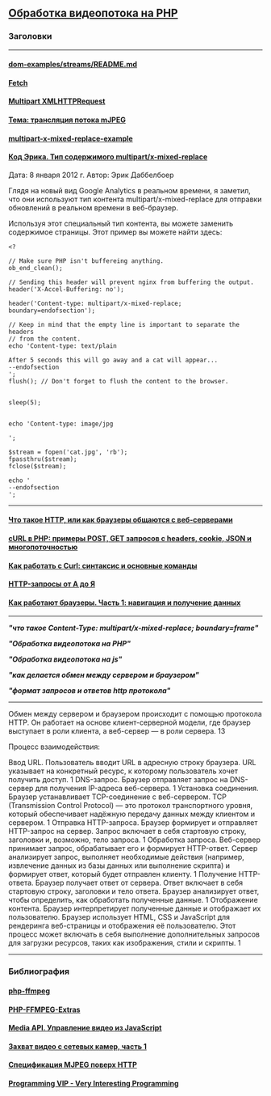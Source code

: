 ## [Обработка видеопотока на PHP](#)

### Заголовки

---

#### [dom-examples/streams/README.md](https://github.com/mdn/dom-examples/blob/main/streams/README.md)

#### [Fetch](https://learn.javascript.ru/fetch)

#### [Multipart XMLHTTPRequest](https://javascript.ru/ajax/comet/multipart-xmlhttprequest)

#### [Тема: трансляция потока mJPEG](https://forum.php-myadmin.ru/viewtopic.php?id=2041)

#### [multipart-x-mixed-replace-example](https://github.com/yscoder/multipart-x-mixed-replace-example)

#### [Код Эрика. Тип содержимого multipart/x-mixed-replace](https://blog.dubbelboer.com/2012/01/08/x-mixed-replace.html)

Дата: 8 января 2012 г. Автор: Эрик Даббелбоер

Глядя на новый вид Google Analytics в реальном времени, я заметил, что они используют тип контента multipart/x-mixed-replace для отправки обновлений в реальном времени в веб-браузер.

Используя этот специальный тип контента, вы можете заменить содержимое страницы. Этот пример вы можете найти здесь:

```
<?

// Make sure PHP isn't buffereing anything.
ob_end_clean();

// Sending this header will prevent nginx from buffering the output.
header('X-Accel-Buffering: no');

header('Content-type: multipart/x-mixed-replace; boundary=endofsection');

// Keep in mind that the empty line is important to separate the headers
// from the content.
echo 'Content-type: text/plain

After 5 seconds this will go away and a cat will appear...
--endofsection
';
flush(); // Don't forget to flush the content to the browser.


sleep(5);


echo 'Content-type: image/jpg

';

$stream = fopen('cat.jpg', 'rb');
fpassthru($stream);
fclose($stream);

echo '
--endofsection
';
```






---


#### [Что такое HTTP, или как браузеры общаются с веб-серверами](https://maxkuznetsov.ru/all/http-basics/)

#### [cURL в PHP: примеры POST, GET запросов с headers, cookie, JSON и многопоточностью](https://phpstack.ru/php/curl-v-php-primery-post-get-zaprosov-s-headers-cookie-json-i-mnogopotocnostu.html)

#### [Как работать с Curl: синтаксис и основные команды](https://skillbox.ru/media/code/kak-rabotat-s-curl-sintaksis-i-osnovnye-komandy/#stk-12)

#### [HTTP-запросы от А до Я](https://otus.ru/journal/http-zaprosy-ot-a-do-ya/)

#### [Как работают браузеры. Часть 1: навигация и получение данных](https://habr.com/ru/companies/kts/articles/669784/)














---

***"что такое Content-Type: multipart/x-mixed-replace; boundary=frame"***

***"Обработка видеопотока на PHP"***

***"Обработка видеопотока на js"***

***"как делается обмен между сервером и браузером"***

***"формат запросов и ответов http протокола"***

---

Обмен между сервером и браузером происходит с помощью протокола HTTP. Он работает на основе клиент-серверной модели, где браузер выступает в роли клиента, а веб-сервер — в роли сервера. 13

Процесс взаимодействия:

Ввод URL. Пользователь вводит URL в адресную строку браузера. URL указывает на конкретный ресурс, к которому пользователь хочет получить доступ. 1
DNS-запрос. Браузер отправляет запрос на DNS-сервер для получения IP-адреса веб-сервера. 1
Установка соединения. Браузер устанавливает TCP-соединение с веб-сервером. TCP (Transmission Control Protocol) — это протокол транспортного уровня, который обеспечивает надёжную передачу данных между клиентом и сервером. 1
Отправка HTTP-запроса. Браузер формирует и отправляет HTTP-запрос на сервер. Запрос включает в себя стартовую строку, заголовки и, возможно, тело запроса. 1
Обработка запроса. Веб-сервер принимает запрос, обрабатывает его и формирует HTTP-ответ. Сервер анализирует запрос, выполняет необходимые действия (например, извлечение данных из базы данных или выполнение скрипта) и формирует ответ, который будет отправлен клиенту. 1
Получение HTTP-ответа. Браузер получает ответ от сервера. Ответ включает в себя стартовую строку, заголовки и тело ответа. Браузер анализирует ответ, чтобы определить, как обработать полученные данные. 1
Отображение контента. Браузер интерпретирует полученные данные и отображает их пользователю. Браузер использует HTML, CSS и JavaScript для рендеринга веб-страницы и отображения её пользователю. Этот процесс может включать в себя выполнение дополнительных запросов для загрузки ресурсов, таких как изображения, стили и скрипты. 1

---

### Библиография

#### [php-ffmpeg](https://github.com/PHP-FFMpeg/PHP-FFMpeg/tree/0.x)

#### [PHP-FFMPEG-Extras](https://github.com/PHP-FFMpeg/PHP-FFMpeg-Extras?tab=readme-ov-file)

#### [Media API. Управление видео из JavaScript](https://metanit.com/web/html5/7.3.php)

#### [Захват видео с сетевых камер, часть 1](https://habr.com/ru/articles/115808/)

#### [Спецификация MJPEG поверх HTTP](https://stackoverflow.com/questions/47729941/mjpeg-over-http-specification)

#### [Programming VIP - Very Interesting Programming](https://programming.vip/docs/video-streaming-with-flash.html)
